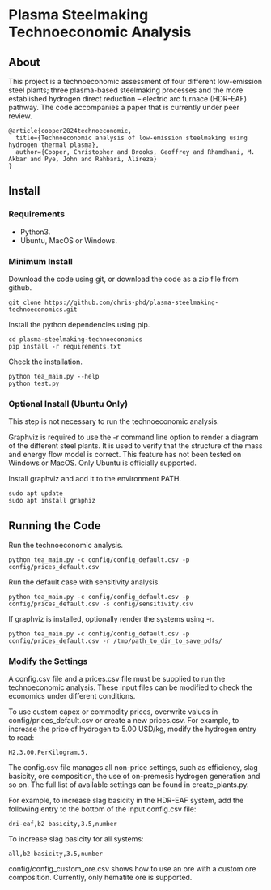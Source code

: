 # Plasma Steelmaking Technoeconomic Analysis
## About
This project is a technoeconomic assessment of four different low-emission steel plants; three plasma-based steelmaking processes and the more established hydrogen direct reduction – electric arc furnace (HDR-EAF) pathway. The code accompanies a paper that is currently under peer review.

```
@article{cooper2024technoeconomic,
  title={Technoeconomic analysis of low-emission steelmaking using hydrogen thermal plasma},
  author={Cooper, Christopher and Brooks, Geoffrey and Rhamdhani, M. Akbar and Pye, John and Rahbari, Alireza}
}
```

## Install
### Requirements
* Python3.
* Ubuntu, MacOS or Windows.

### Minimum Install
Download the code using git, or download the code as a zip file from github.
```
git clone https://github.com/chris-phd/plasma-steelmaking-technoeconomics.git
```

Install the python dependencies using pip.
```
cd plasma-steelmaking-technoeconomics
pip install -r requirements.txt
```

Check the installation.
```
python tea_main.py --help
python test.py
```

### Optional Install (Ubuntu Only)
This step is not necessary to run the technoeconomic analysis.

Graphviz is required to use the -r command line option to render a diagram of the different steel plants. It is used to verify that the structure of the mass and energy flow model is correct. This feature has not been tested on Windows or MacOS. Only Ubuntu is officially supported. 

Install graphviz and add it to the environment PATH.
```
sudo apt update
sudo apt install graphiz
```

## Running the Code
Run the technoeconomic analysis.
```
python tea_main.py -c config/config_default.csv -p config/prices_default.csv
```

Run the default case with sensitivity analysis.
```
python tea_main.py -c config/config_default.csv -p config/prices_default.csv -s config/sensitivity.csv
```

If graphviz is installed, optionally render the systems using -r.
```
python tea_main.py -c config/config_default.csv -p config/prices_default.csv -r /tmp/path_to_dir_to_save_pdfs/
```

### Modify the Settings
A config.csv file and a prices.csv file must be supplied to run the technoeconomic analysis. These input files can be modified to check the economics under different conditions.

To use custom capex or commodity prices, overwrite values in config/prices_default.csv or create a new prices.csv. For example, to increase the price of hydrogen to 5.00 USD/kg, modify the hydrogen entry to read:
```
H2,3.00,PerKilogram,5,
```

The config.csv file manages all non-price settings, such as efficiency, slag basicity, ore composition, the use of on-premesis hydrogen generation and so on. The full list of available settings can be found in create_plants.py. 

For example, to increase slag basicity in the HDR-EAF system, add the following entry to the bottom of the input config.csv file:
```
dri-eaf,b2 basicity,3.5,number
```

To increase slag basicity for all systems:
```
all,b2 basicity,3.5,number
```

config/config_custom_ore.csv shows how to use an ore with a custom ore composition. Currently, only hematite ore is supported.